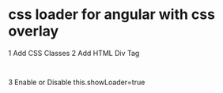 
<h1>css loader for angular with css overlay </h1>

1 Add CSS Classes
2 Add HTML Div Tag
<code>
<div class="loader loader-default" [class.is-active]="showLoader" data-text="Custom text"></div>
</code>
3 Enable or Disable
this.showLoader=true
